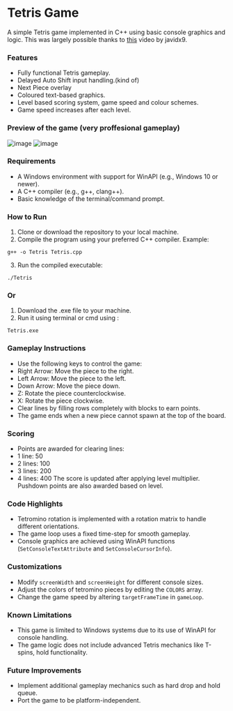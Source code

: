 # Tetris Game

A simple Tetris game implemented in C++ using basic console graphics and logic. This was largely possible thanks to [this](https://youtu.be/8OK8_tHeCIA?si=s-Qwhgbe2SkM95fB) video by javidx9.

### Features
- Fully functional Tetris gameplay.
- Delayed Auto Shift input handling.(kind of)
- Next Piece overlay
- Coloured text-based graphics.
- Level based scoring system, game speed and colour schemes.
- Game speed increases after each level.

### Preview of the game (very proffesional gameplay)

![image](https://github.com/user-attachments/assets/ab3ce152-c78e-4726-bf3b-1d94fb66c282)        ![image](https://github.com/user-attachments/assets/2cdec77c-2874-417e-b86e-e03157433ee6)


### Requirements
- A Windows environment with support for WinAPI (e.g., Windows 10 or newer).
- A C++ compiler (e.g., g++, clang++).
- Basic knowledge of the terminal/command prompt.

### How to Run
1. Clone or download the repository to your local machine.
2. Compile the program using your preferred C++ compiler. Example:
```
g++ -o Tetris Tetris.cpp
```
3. Run the compiled executable:
```
./Tetris
```

### Or
1. Download the .exe file to your machine.
2. Run it using terminal or cmd using :
```
Tetris.exe
```

### Gameplay Instructions
- Use the following keys to control the game:
- Right Arrow: Move the piece to the right.
- Left Arrow: Move the piece to the left.
- Down Arrow: Move the piece down.
- Z: Rotate the piece counterclockwise.
- X: Rotate the piece clockwise.
- Clear lines by filling rows completely with blocks to earn points.
- The game ends when a new piece cannot spawn at the top of the board.

### Scoring
- Points are awarded for clearing lines:
- 1 line: 50 
- 2 lines: 100 
- 3 lines: 200 
- 4 lines: 400 
The score is updated after applying level multiplier.
Pushdown points are also awarded based on level.

### Code Highlights
- Tetromino rotation is implemented with a rotation matrix to handle different orientations.
- The game loop uses a fixed time-step for smooth gameplay.
- Console graphics are achieved using WinAPI functions (`SetConsoleTextAttribute` and `SetConsoleCursorInfo`).

### Customizations
- Modify `screenWidth` and `screenHeight` for different console sizes.
- Adjust the colors of tetromino pieces by editing the `COLORS` array.
- Change the game speed by altering `targetFrameTime` in `gameLoop`.

### Known Limitations
- This game is limited to Windows systems due to its use of WinAPI for console handling.
- The game logic does not include advanced Tetris mechanics like T-spins, hold functionality.

### Future Improvements
- Implement additional gameplay mechanics such as hard drop and hold queue.
- Port the game to be platform-independent.
